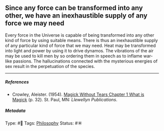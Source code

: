 ## Since any force can be transformed into any other, we have an inexhaustible supply of any force we may need

Every force in the Universe is capable of being transformed into any other kind of force by using suitable means. There is thus an inexhaustible supply of any particular kind of force that we may need. Heat may be transformed into light and power by using it to drive dynamos. The vibrations of the air may be used to kill men by so ordering them in speech as to inflame war-like passions. The hallucinations connected with the mysterious energies of sex result in the perpetuation of the species.

---

##### References

* Crowley, Aleister. (1954). [Magick Without Tears Chapter 1 What is Magick](Magick%20Without%20Tears%20Chapter%201%20What%20is%20Magick.md) (p. 32). St. Paul, MN: *Llewellyn Publications*.

##### Metadata

Type: #🔴 
Tags: [Philosophy](Philosophy.md)
Status: #☀️ 
